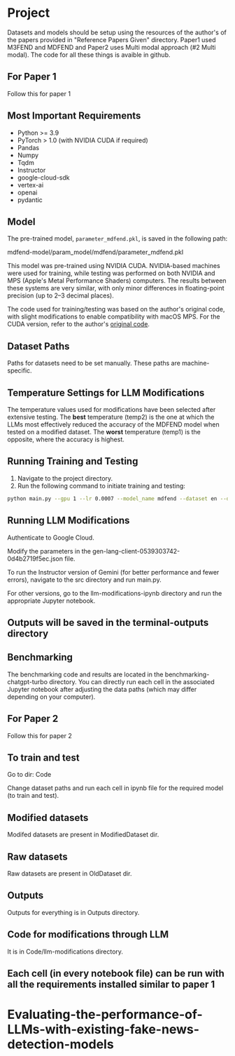 # Project

Datasets and models should be setup using the resources of the author's of the papers provided in "Reference Papers Given" directory. Paper1 used M3FEND and MDFEND and Paper2 uses Multi modal approach (#2 Multi modal). The code for all these things is avaible in github.

## For Paper 1

Follow this for paper 1

## Most Important Requirements

- Python >= 3.9
- PyTorch > 1.0 (with NVIDIA CUDA if required)
- Pandas
- Numpy
- Tqdm
- Instructor
- google-cloud-sdk
- vertex-ai
- openai
- pydantic

## Model

The pre-trained model, `parameter_mdfend.pkl`, is saved in the following path:

mdfend-model/param_model/mdfend/parameter_mdfend.pkl

This model was pre-trained using NVIDIA CUDA. NVIDIA-based machines were used for training, while testing was performed on both NVIDIA and MPS (Apple's Metal Performance Shaders) computers. The results between these systems are very similar, with only minor differences in floating-point precision (up to 2–3 decimal places).

The code used for training/testing was based on the author's original code, with slight modifications to enable compatibility with macOS MPS. For the CUDA version, refer to the author's [original code](https://github.com/ICTMCG/M3FEND/blob/main/models/mdfend.py).

## Dataset Paths

Paths for datasets need to be set manually. These paths are machine-specific.

## Temperature Settings for LLM Modifications

The temperature values used for modifications have been selected after extensive testing. The **best** temperature (temp2) is the one at which the LLMs most effectively reduced the accuracy of the MDFEND model when tested on a modified dataset. The **worst** temperature (temp1) is the opposite, where the accuracy is highest.

## Running Training and Testing

1. Navigate to the project directory.
2. Run the following command to initiate training and testing:

```bash
python main.py --gpu 1 --lr 0.0007 --model_name mdfend --dataset en --domain_num 3

```

## Running LLM Modifications

Authenticate to Google Cloud.

Modify the parameters in the gen-lang-client-0539303742-0d4b2719f5ec.json file.

To run the Instructor version of Gemini (for better performance and fewer errors), navigate to the src directory and run main.py.

For other versions, go to the llm-modifications-ipynb directory and run the appropriate Jupyter notebook.

## Outputs will be saved in the terminal-outputs directory

## Benchmarking

The benchmarking code and results are located in the benchmarking-chatgpt-turbo directory. You can directly run each cell in the associated Jupyter notebook after adjusting the data paths (which may differ depending on your computer).

## For Paper 2

Follow this for paper 2

## To train and test

Go to dir: Code

Change dataset paths and run each cell in ipynb file for the required model (to train and test).

## Modified datasets

Modifed datasets are present in ModifiedDataset dir.

## Raw datasets

Raw datasets are present in OldDataset dir.

## Outputs

Outputs for everything is in Outputs directory.

## Code for modifications through LLM

It is in Code/llm-modifications directory.

## Each cell (in every notebook file) can be run with all the requirements installed similar to paper 1

# Evaluating-the-performance-of-LLMs-with-existing-fake-news-detection-models
